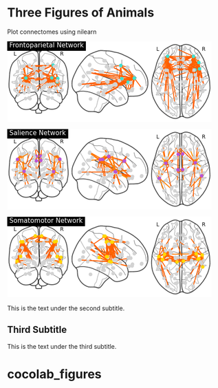 # Three Figures of Animals

Plot connectomes using nilearn 

![Figure 1](amy_fpn.png)

![Figure 2](amy_salience.png)

![Figure 3](amy_somatomotor.png)


This is the text under the second subtitle.

## Third Subtitle

This is the text under the third subtitle.
# cocolab_figures
